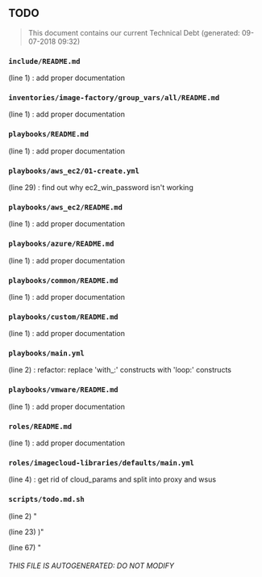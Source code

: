 ## TODO
> This document contains our current Technical Debt (generated: 09-07-2018 09:32)

### ``include/README.md``
(line 1) : add proper documentation


### ``inventories/image-factory/group_vars/all/README.md``
(line 1) : add proper documentation


### ``playbooks/README.md``
(line 1) : add proper documentation


### ``playbooks/aws_ec2/01-create.yml``
(line 29) : find out why ec2_win_password isn't working


### ``playbooks/aws_ec2/README.md``
(line 1) : add proper documentation


### ``playbooks/azure/README.md``
(line 1) : add proper documentation


### ``playbooks/common/README.md``
(line 1) : add proper documentation


### ``playbooks/custom/README.md``
(line 1) : add proper documentation


### ``playbooks/main.yml``
(line 2) : refactor: replace 'with_<lookup>:' constructs with 'loop:' constructs


### ``playbooks/vmware/README.md``
(line 1) : add proper documentation


### ``roles/README.md``
(line 1) : add proper documentation


### ``roles/imagecloud-libraries/defaults/main.yml``
(line 4) : get rid of cloud_params and split into proxy and wsus


### ``scripts/todo.md.sh``
(line 2) "

(line 23) )"

(line 67) "

###### THIS FILE IS AUTOGENERATED: DO NOT MODIFY
